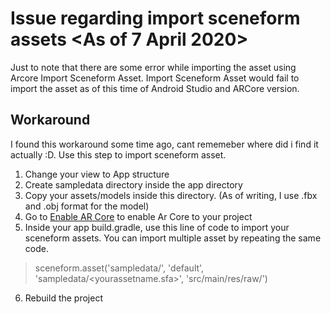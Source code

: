 # Issue regarding import sceneform assets <As of 7 April 2020>
Just to note that there are some error while importing the asset using Arcore Import Sceneform Asset. Import Sceneform Asset would fail to import the asset as of this time of Android Studio and ARCore version.



## Workaround
I found this workaround some time ago, cant rememeber where did i find it actually :D. Use this step to import sceneform asset.

1. Change your view to App structure
2. Create sampledata directory inside the app directory
3. Copy your assets/models inside this directory. (As of writing, I use .fbx and .obj format for the model)
4. Go to [Enable AR Core](https://developers.google.com/ar/develop/java/enable-arcore) to enable Ar Core to your project
5. Inside your app build.gradle, use this line of code to import your sceneform assets. You can import multiple asset by repeating the same code.

> sceneform.asset('sampledata/<yourassetname>',
        'default',
        'sampledata/<yourassetname.sfa>',
        'src/main/res/raw/<yourassetname>')

6. Rebuild the project
